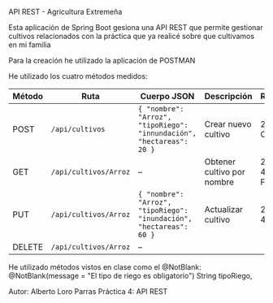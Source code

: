 API REST - Agricultura Extremeña

Esta aplicación de Spring Boot gesiona una API REST que permite gestionar cultivos relacionados con la práctica que ya realicé sobre que cultivamos en mi familia

Para la creación he utilizado la aplicación de POSTMAN

He utilizado los cuatro métodos medidos: 

| Método | Ruta                        | Cuerpo JSON                                                           | Descripción                          | Respuesta |
|--------|-----------------------------|----------------------------------------------------------------------|--------------------------------------|-----------|
| POST   | `/api/cultivos`             | `{ "nombre": "Arroz", "tipoRiego": "innundación", "hectareas": 20 }` | Crear nuevo cultivo                  | 201 Created |
| GET    | `/api/cultivos/Arroz`       | –                                                                    | Obtener cultivo por nombre                                   | 200 OK / 404 Not Found |
| PUT    | `/api/cultivos/Arroz`       | `{ "nombre": "Arroz", "tipoRiego": "inundación", "hectareas": 60 }` |  Actualizar cultivo                     | 200 OK / 404 |
| DELETE | `/api/cultivos/Arroz`       | – 

He utilizado métodos vistos en clase como el @NotBlank:
        @NotBlank(message = "El tipo de riego es obligatorio")
        String tipoRiego,


Autor: Alberto Loro Parras
Práctica 4: API REST
